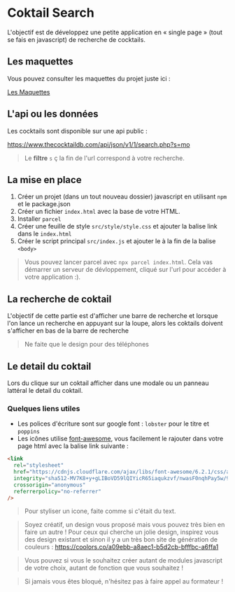 # Coktail Search

L'objectif est de développez une petite application en « single page » (tout se fais en javascript) de recherche de cocktails.

## Les maquettes

Vous pouvez consulter les maquettes du projet juste ici :

[Les Maquettes](https://www.figma.com/file/JuMwx8MNK7es1N2Hy5StkH/CoktailSearch?node-id=0%3A1&t=6tEUJHlGgM70BCMi-1)

## L'api ou les données

Les cocktails sont disponible sur une api public :

https://www.thecocktaildb.com/api/json/v1/1/search.php?s=mo

> Le **filtre** `s` ç la fin de l'url correspond à votre recherche.

## La mise en place

1. Créer un projet (dans un tout nouveau dossier) javascript en utilisant `npm` et le package.json
2. Créer un fichier `index.html` avec la base de votre HTML.
3. Installer `parcel`
4. Créer une feuille de style `src/style/style.css` et ajouter la balise link dans le `index.html`
5. Créer le script principal `src/index.js` et ajouter le à la fin de la balise `<body>`

> Vous pouvez lancer parcel avec `npx parcel index.html`. Cela vas démarrer un serveur de dévloppement, cliqué sur l'url pour accéder à votre application :).

## La recherche de coktail

L'objectif de cette partie est d'afficher une barre de recherche et lorsque l'on lance un recherche en appuyant sur la loupe, alors les coktails doivent s'afficher en bas de la barre de recherche

> Ne faite que le design pour des téléphones

## Le detail du coktail

Lors du clique sur un coktail afficher dans une modale ou un panneau lattéral le detail du coktail.

### Quelques liens utiles

- Les polices d'écriture sont sur google font : `lobster` pour le titre et `poppins`
- Les icônes utilise [font-awesome](https://fontawesome.com/icons/magnifying-glass?s=solid&f=classic), vous facilement le rajouter dans votre page html avec la balise link suivante :

```html
<link
  rel="stylesheet"
  href="https://cdnjs.cloudflare.com/ajax/libs/font-awesome/6.2.1/css/all.min.css"
  integrity="sha512-MV7K8+y+gLIBoVD59lQIYicR65iaqukzvf/nwasF0nqhPay5w/9lJmVM2hMDcnK1OnMGCdVK+iQrJ7lzPJQd1w=="
  crossorigin="anonymous"
  referrerpolicy="no-referrer"
/>
```

> Pour styliser un icone, faite comme si c'était du text.

> Soyez créatif, un design vous proposé mais vous pouvez très bien en faire un autre ! Pour ceux qui cherche un jolie design, inspirez vous des design existant et sinon il y a un très bon site de génération de couleurs : https://coolors.co/a09ebb-a8aec1-b5d2cb-bfffbc-a6ffa1

> Vous pouvez si vous le souhaitez créer autant de modules javascript de votre choix, autant de fonction que vous souhaitez !

> Si jamais vous êtes bloqué, n'hésitez pas à faire appel au formateur !
